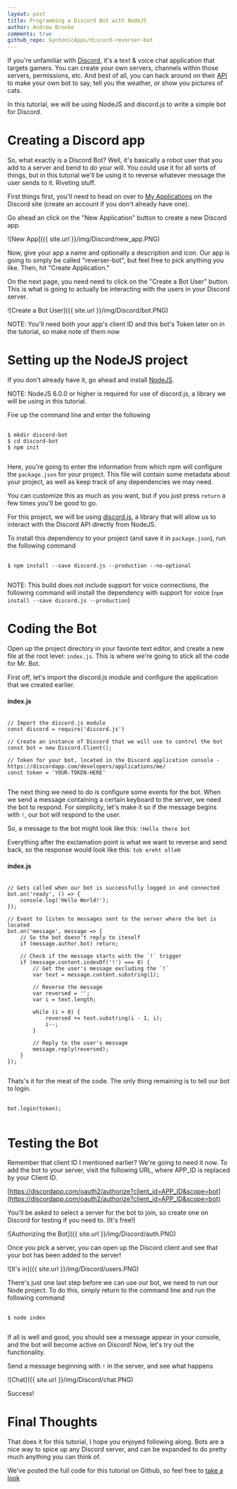 ```yaml
---
layout: post
title: Programming a Discord Bot with NodeJS
author: Andrew Brooke
comments: true
github_repo: SyntonicApps/discord-reverser-bot
---
```


If you're unfamiliar with [Discord](https://discordapp.com/), it's a text & voice chat application that targets gamers. You can create your own servers, channels within those servers, permissions, etc. And best of all, you can hack around on their [API](https://discordapp.com/developers/docs/intro) to make your own bot to say, tell you the weather, or show you pictures of cats.

In this tutorial, we will be using NodeJS and discord.js to write a simple bot for Discord.

# Creating a Discord app

So, what exactly is a Discord Bot? Well, it's basically a robot user that you add to a server and bend to do your will. You could use it for all sorts of things, but in this tutorial we'll be using it to reverse whatever message the user sends to it. Riveting stuff.

First things first, you'll need to head on over to [My Applications](https://discordapp.com/developers/applications/me) on the Discord site (create an account if you don't already have one).

Go ahead an click on the "New Application" button to create a new Discord app.

![New App]({{ site.url }}/img/Discord/new_app.PNG)

Now, give your app a name and optionally a description and icon. Our app is going to simply be called "reverser-bot", but feel free to pick anything you like. Then, hit "Create Application."

On the next page, you need need to click on the "Create a Bot User" button. This is what is going to actually be interacting with the users in your Discord server.

![Create a Bot User]({{ site.url }}/img/Discord/bot.PNG)

NOTE: You'll need both your app's client ID and this bot's Token later on in the tutorial, so make note of them now

# Setting up the NodeJS project

If you don't already have it, go ahead and install [NodeJS](https://nodejs.org).

NOTE: NodeJS 6.0.0 or higher is required for use of discord.js, a library we will be using in this tutorial.

Fire up the command line and enter the following

<pre>
  <code class="bash">
$ mkdir discord-bot
$ cd discord-bot
$ npm init
  </code>
</pre>

Here, you're going to enter the information from which npm will configure the `package.json` for your project. This file will contain some metadata about your project, as well as keep track of any dependencies we may need.

You can customize this as much as you want, but if you just press `return` a few times you'll be good to go.

For this project, we will be using [discord.js](https://github.com/hydrabolt/discord.js/), a library that will allow us to interact with the Discord API directly from NodeJS.

To install this dependency to your project (and save it in `package.json`), run the following command

<pre>
  <code class="bash">
$ npm install --save discord.js --production --no-optional
  </code>
</pre>

NOTE: This build does not include support for voice connections, the following command will install the dependency with support for voice (`npm install --save discord.js --production`)

# Coding the Bot

Open up the project directory in your favorite text editor, and create a new file at the root level: `index.js`. This is where we're going to stick all the code for Mr. Bot.

First off, let's import the discord.js module and configure the application that we created earlier.

#### index.js
<pre>
  <code class="javascript">
// Import the discord.js module
const discord = require('discord.js')

// Create an instance of Discord that we will use to control the bot
const bot = new Discord.Client();

// Token for your bot, located in the Discord application console - https://discordapp.com/developers/applications/me/
const token = 'YOUR-TOKEN-HERE'
  </code>
</pre>

The next thing we need to do is configure some events for the bot. When we send a message containing a certain keyboard to the server, we need the bot to respond. For simplicity, let's make it so if the message begins with `!`, our bot will respond to the user.

So, a message to the bot might look like this: `!Hello there bot`

Everything after the exclamation point is what we want to reverse and send back, so the response would look like this: `tob ereht olleH`

#### index.js
<pre>
  <code class="javascript">
// Gets called when our bot is successfully logged in and connected
bot.on('ready', () => {
    console.log('Hello World!');
});

// Event to listen to messages sent to the server where the bot is located
bot.on('message', message => {
    // So the bot doesn't reply to iteself
    if (message.author.bot) return;
    
    // Check if the message starts with the `!` trigger
    if (message.content.indexOf('!') === 0) {
        // Get the user's message excluding the `!`
        var text = message.content.substring(1);
        
        // Reverse the message
        var reversed = '';
        var i = text.length;
        
        while (i > 0) {
            reversed += text.substring(i - 1, i);
            i--;
        }
        
        // Reply to the user's message
        message.reply(reversed);
    }
});
  </code>
</pre>

Thats's it for the meat of the code. The only thing remaining is to tell our bot to login.

<pre>
  <code class="javascript">
bot.login(token);
  </code>
</pre>

# Testing the Bot

Remember that client ID I mentioned earlier? We're going to need it now. To add the bot to your server, visit the following URL, where APP_ID is replaced by your Client ID.

[https://discordapp.com/oauth2/authorize?client_id=APP_ID&scope=bot](https://discordapp.com/oauth2/authorize?client_id=APP_ID&scope=bot)

You'll be asked to select a server for the bot to join, so create one on Discord for testing if you need to. (It's free!)

![Authorizing the Bot]({{ site.url }}/img/Discord/auth.PNG)

Once you pick a server, you can open up the Discord client and see that your bot has been added to the server!

![It's in]({{ site.url }}/img/Discord/users.PNG)

There's just one last step before we can use our bot, we need to run our Node project. To do this, simply return to the command line and run the following command

<pre>
  <code class="bash">
$ node index
  </code>
</pre>

If all is well and good, you should see a message appear in your console, and the bot will become active on Discord! Now, let's try out the functionality.

Send a message beginning with `!` in the server, and see what happens

![Chat]({{ site.url }}/img/Discord/chat.PNG)

Success!

# Final Thoughts

That does it for this tutorial, I hope you enjoyed following along. Bots are a nice way to spice up any Discord server, and can be expanded to do pretty much anything you can think of.

We've posted the full code for this tutorial on Github, so feel free to [take a look](https://github.com/SyntonicApps/discord-reverser-bot)